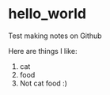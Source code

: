 # hello_world

Test making notes on Github

Here are things I like:
1. cat
2. food
3. Not cat food :)
